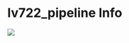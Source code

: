 # lv722_pipeline Info

![](https://github.com/softservedata/lv722/actions/workflows/main.yml/badge.svg)
